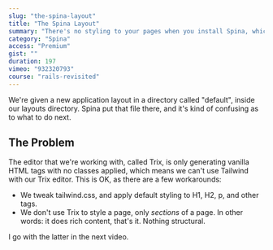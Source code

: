 ```yaml
---
slug: "the-spina-layout"
title: "The Spina Layout"
summary: "There's no styling to your pages when you install Spina, which is a good thing, as you'd probably throw it out right from the start. Let's see how to add some style to our site now that our CMS is up and running."
category: "Spina"
access: "Premium"
gist: ""
duration: 197
vimeo: "932320793"
course: "rails-revisited"
---
```


We're given a new application layout in a directory called "default", inside our layouts directory. Spina put that file there, and it's kind of confusing as to what to do next.

## The Problem

The editor that we're working with, called Trix, is only generating vanilla HTML tags with no classes applied, which means we can't use Tailwind with our Trix editor. This is OK, as there are a few workarounds:

- We tweak tailwind.css, and apply default styling to H1, H2, p, and other tags.
- We don't use Trix to style a page, only _sections_ of a page. In other words: it does rich content, that's it. Nothing structural.

I go with the latter in the next video.
